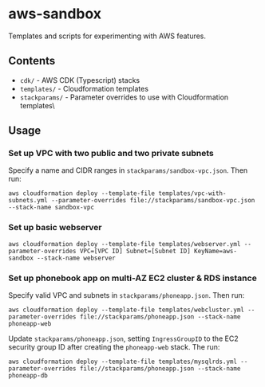 # aws-sandbox
Templates and scripts for experimenting with AWS features.

## Contents
* `cdk/` - AWS CDK (Typescript) stacks
* `templates/` - Cloudformation templates
* `stackparams/` - Parameter overrides to use with Cloudformation templates\

## Usage
### Set up VPC with two public and two private subnets
Specify a name and CIDR ranges in `stackparams/sandbox-vpc.json`. Then run:
```
aws cloudformation deploy --template-file templates/vpc-with-subnets.yml --parameter-overrides file://stackparams/sandbox-vpc.json --stack-name sandbox-vpc
```
### Set up basic webserver
```
aws cloudformation deploy --template-file templates/webserver.yml --parameter-overrides VPC=[VPC ID] Subnet=[Subnet ID] KeyName=aws-sandbox --stack-name webserver
```
### Set up phonebook app on multi-AZ EC2 cluster & RDS instance
Specify valid VPC and subnets in `stackparams/phoneapp.json`. Then run:
```
aws cloudformation deploy --template-file templates/webcluster.yml --parameter-overrides file://stackparams/phoneapp.json --stack-name phoneapp-web
```
Update `stackparams/phoneapp.json`, setting `IngressGroupID` to the EC2 security group ID after creating the `phoneapp-web` stack. The run:
```
aws cloudformation deploy --template-file templates/mysqlrds.yml --parameter-overrides file://stackparams/phoneapp.json --stack-name phoneapp-db
```